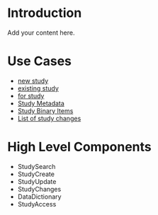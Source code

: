 # Introduction #

Add your content here.

# Use Cases #

  * [new study](Create.md)
  * [existing study](Update.md)
  * [for study](Search.md)
  * [Study Metadata](Get.md)
  * [Study Binary Items](Get.md)
  * [List of study changes](Get.md)

# High Level Components #

  * StudySearch
  * StudyCreate
  * StudyUpdate
  * StudyChanges
  * DataDictionary
  * StudyAccess